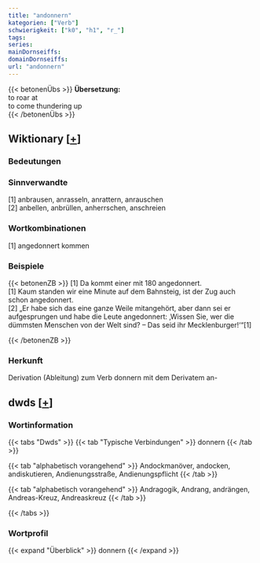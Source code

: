 ```yaml
---
title: "andonnern"
kategorien: ["Verb"]
schwierigkeit: ["k0", "h1", "r_"]
tags:
series:
mainDornseiffs:
domainDornseiffs:
url: "andonnern"
---
```


{{< betonenÜbs >}}
**Übersetzung:**  
to roar  at  
to come thundering up  
{{< /betonenÜbs >}}

## Wiktionary [[+](https://de.wiktionary.org/wiki/andonnern)]

### Bedeutungen

### Sinnverwandte
[1] anbrausen, anrasseln, anrattern, anrauschen  
[2] anbellen, anbrüllen, anherrschen, anschreien  

### Wortkombinationen
[1] angedonnert kommen  

### Beispiele
{{< betonenZB >}}
[1] Da kommt einer mit 180 angedonnert.  
[1] Kaum standen wir eine Minute auf dem Bahnsteig, ist der Zug auch schon angedonnert.  
[2] „Er habe sich das eine ganze Weile mitangehört, aber dann sei er aufgesprungen und habe die Leute angedonnert: ‚Wissen Sie, wer die dümmsten Menschen von der Welt sind? – Das seid ihr Mecklenburger!‘“[1]  

{{< /betonenZB >}}
### Herkunft
Derivation (Ableitung) zum Verb donnern mit dem Derivatem an-  



## dwds [[+](https://www.dwds.de/wb/andonnern)]

### Wortinformation
{{< tabs "Dwds" >}}
{{< tab "Typische Verbindungen" >}}
donnern
{{< /tab >}}

{{< tab "alphabetisch vorangehend" >}}
Andockmanöver, andocken, andiskutieren, Andienungsstraße, Andienungspflicht
{{< /tab >}}

{{< tab "alphabetisch vorangehend" >}}
Andragogik, Andrang, andrängen, Andreas-Kreuz, Andreaskreuz
{{< /tab >}}

{{< /tabs >}}

### Wortprofil
{{< expand "Überblick" >}} donnern {{< /expand >}}

